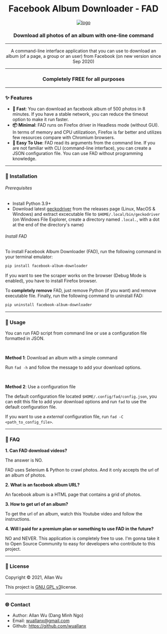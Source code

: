 <h1 align="center">Facebook Album Downloader - FAD</h1>
<a href="#">
  <div align="center">
    <img src="./media/fad.svg" alt="logo" />
  </div>
</a>
<h3 align="center">Download all photos of an album with one-line command</h3>

<hr>

<p align="center">
  A command-line interface application that you can use to download an album
  (of a page, a group or an user) from Facebook (on new version since Sep 2020)
</p>

<hr>

<h3 align="center">Completely FREE for all purposes</h3>

<hr>

### :sparkles: Features
- **:rocket: Fast**: You can download an facebook album of 500 photos in 8 
minutes. If you have a stable network, you can reduce the timeout option to make
it run faster.
- **:package: Minimal**: FAD runs on Firefox driver in Headless mode (without
GUI). In terms of memory and CPU utilizatioon, Firefox is far better and
utilizes few resources compare with Chromium browsers.
- **:beers: Easy To Use**: FAD read its arguments from the command line. If you
are not familiar with CLI (command-line interface), you can create a JSON
configuration file. You can use FAD without programming knowledge.

<hr>

### :wrench: Installation

###### Prerequisites
- Install Python 3.9+
- Download latest [geckodriver](https://github.com/mozilla/geckodriver/releases)
from the releases page (Linux, MacOS & Windows) and extract excecutable file to
`$HOME/.local/bin/geckodriver` (on Windows File Explorer, create a directory named
`.local.`, with a dot at the end of the directory's name)

###### Install FAD
To install Facebook Album Downloader (FAD), run the following command in your
terminal emulator:

```bash
pip install facebook-album-downloader
```

If you want to see the scraper works on the browser (Debug Mode is enabled), you
have to install Firefox browser.

To **completely remove** FAD, just remove Python (if you want) and remove 
executable file. Finally, run the following command to uninstall FAD:

```bash
pip uninstall facebook-album-downloader
```

<hr>

### :camera_flash: Usage
You can run FAD script from command line or use a configuration file formatted
in JSON.

<br>

**Method 1**: Download an album with a simple command

Run `fad -h` and follow the message to add your download options.

<br>

**Method 2**: Use a configuration file

The default configuration file located `$HOME/.config/fad/config.json`, you can
edit this file to add your download options and run `fad` to use the default 
configuration file.

If you want to use a *external* configuration file, run 
`fad -C <path_to_config_file>`.

<hr>

### :page_facing_up: FAQ

**1. Can FAD download videos?**

The answer is NO.

FAD uses Selenium & Python to crawl photos. And it only accepts the url of an 
album of photos.

**2. What is an facebook album URL?**

An facebook album is a HTML page that contains a grid of photos.

**3. How to get url of an album?**

To get the url of an album, watch this Youtube video and follow the instructions.

**4. Will I paid for a premium plan or something to use FAD in the future?**

NO and NEVER. This application is completely free to use. I'm gonna take it to
Open Source Community to easy for developers who contribute to this project.

<hr>

### :memo: License
Copyright © 2021, Allan Wu

This project is [GNU GPL v3](https://github.com/wuallanx/facebook-album-downloader/blob/main/LICENSE)license.

<hr>

### :globe_with_meridians: Contact
- Author: Allan Wu (Dang Minh Ngo)
- Email: wuallanx@gmail.com
- Github: https://github.com/wuallanx
